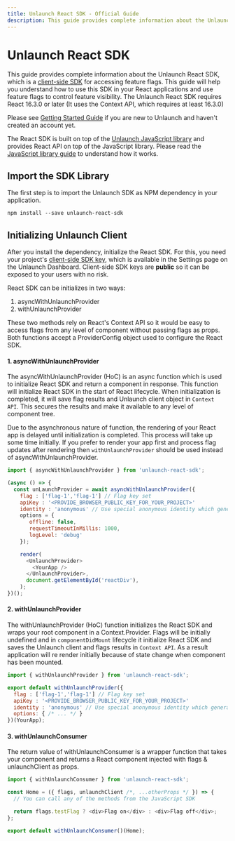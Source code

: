 ```yaml
---
title: Unlaunch React SDK - Official Guide
description: This guide provides complete information about the Unlaunch React SDK
---
```

# Unlaunch React SDK

This guide provides complete information about the Unlaunch React SDK, which is a [client-side SDK](client-vs-server-side-sdks) for accessing feature flags. This guide will help you understand how to use this SDK in your React applications and use feature flags to control feature visibility. The Unlaunch React SDK requires React 16.3.0 or later (It uses the Context API, which requires at least 16.3.0)

Please see [Getting Started Guide](../getting-started/index) if you are new to Unlaunch and haven't created an account yet.

The React SDK is built on top of the [Unlaunch JavaScript library](javascript-library) and provides React API on top of the JavaScript library. Please read the [JavaScript library guide](javascript-library) to understand how it works.

## Import the SDK Library

The first step is to import the Unlaunch SDK as NPM dependency in your application. 

```xml
npm install --save unlaunch-react-sdk
```
## Initializing Unlaunch Client

After you install the dependency, initialize the React SDK. For this, you need your project's [client-side SDK key](sdk-keys), which is available in the Settings page on the Unlaunch Dashboard. Client-side SDK keys are **public** so it can be exposed to your users with no risk.

React SDK can be initializes in two ways:
 1. asyncWithUnlaunchProvider
 2. withUnlaunchProvider

These two methods rely on React's Context API so it would be easy to access flags from any level of component without passing flags as props. Both functions accept a ProviderConfig object used to configure the React SDK.

#### 1. asyncWithUnlaunchProvider

The asyncWithUnlaunchProvider (HoC) is an async function which is used to initialize React SDK and return a component in response. This function will initialize React SDK in the start of React lifecycle. When initialization is completed, it will save flag results and Unlaunch client object in `Context API`. This secures the results and make it available to any level of component tree.  

Due to the asynchronous nature of function, the rendering of your React app is delayed until initialization is completed. This process will take up some time initially. If you prefer to render your app first and process flag updates after rendering then `withUnlaunchProvider` should be used instead of asyncWithUnlaunchProvider.

```javascript
import { asyncWithUnlaunchProvider } from 'unlaunch-react-sdk';

(async () => {
  const unLaunchProvider = await asyncWithUnlaunchProvider({
    flag : ['flag-1','flag-1'] // Flag key set
    apiKey : '<PROVIDE_BROWSER_PUBLIC_KEY_FOR_YOUR_PROJECT>'
    identity : 'anonymous' // Use special anonymous identity which generates a unique UUID
    options = {
       offline: false,         
       requestTimeoutInMillis: 1000,
       logLevel: 'debug'  
    });

    render(
      <UnlaunchProvider>
        <YourApp />
      </UnlaunchProvider>,
      document.getElementById('reactDiv'),
    );
})();

```

#### 2. withUnlaunchProvider

The withUnlaunchProvider (HoC) function initializes the React SDK and wraps your root component in a Context.Provider. Flags will be initially undefined and in `componentDidMount` lifecycle it initialize React SDK and saves the Unlaunch client and flags results in `Context API`. As a result application will re render initially because of state change when component has been mounted.

```javascript
import { withUnlaunchProvider } from 'unlaunch-react-sdk';

export default withUnlaunchProvider({
  flag : ['flag-1','flag-1'] // Flag key set
  apiKey : '<PROVIDE_BROWSER_PUBLIC_KEY_FOR_YOUR_PROJECT>'
  identity : 'anonymous' // Use special anonymous identity which generates a unique UUID
  options: { /* ... */ }
})(YourApp);

```
#### 3. withUnlaunchConsumer

The return value of withUnlaunchConsumer is a wrapper function that takes your component and returns a React component injected with flags & unlaunchClient as props.

```js
import { withUnlaunchConsumer } from 'unlaunch-react-sdk';

const Home = ({ flags, unlaunchClient /*, ...otherProps */ }) => {
  // You can call any of the methods from the JavaScript SDK

  return flags.testFlag ? <div>Flag on</div> : <div>Flag off</div>;
};

export default withUnlaunchConsumer()(Home);

```
